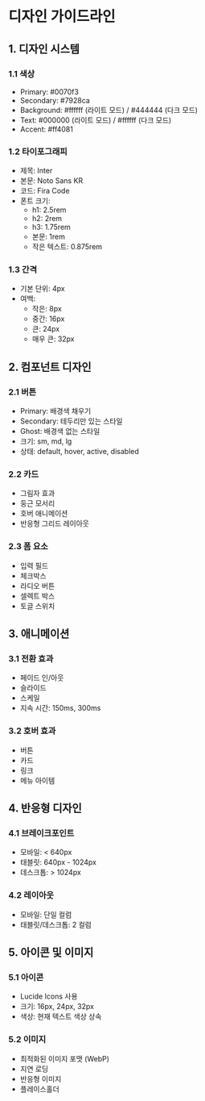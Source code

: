 # 디자인 가이드라인

## 1. 디자인 시스템
### 1.1 색상
- Primary: #0070f3
- Secondary: #7928ca
- Background: #ffffff (라이트 모드) / #444444 (다크 모드)
- Text: #000000 (라이트 모드) / #ffffff (다크 모드)
- Accent: #ff4081

### 1.2 타이포그래피
- 제목: Inter
- 본문: Noto Sans KR
- 코드: Fira Code
- 폰트 크기:
  - h1: 2.5rem
  - h2: 2rem
  - h3: 1.75rem
  - 본문: 1rem
  - 작은 텍스트: 0.875rem

### 1.3 간격
- 기본 단위: 4px
- 여백:
  - 작은: 8px
  - 중간: 16px
  - 큰: 24px
  - 매우 큰: 32px

## 2. 컴포넌트 디자인
### 2.1 버튼
- Primary: 배경색 채우기
- Secondary: 테두리만 있는 스타일
- Ghost: 배경색 없는 스타일
- 크기: sm, md, lg
- 상태: default, hover, active, disabled

### 2.2 카드
- 그림자 효과
- 둥근 모서리
- 호버 애니메이션
- 반응형 그리드 레이아웃

### 2.3 폼 요소
- 입력 필드
- 체크박스
- 라디오 버튼
- 셀렉트 박스
- 토글 스위치

## 3. 애니메이션
### 3.1 전환 효과
- 페이드 인/아웃
- 슬라이드
- 스케일
- 지속 시간: 150ms, 300ms

### 3.2 호버 효과
- 버튼
- 카드
- 링크
- 메뉴 아이템

## 4. 반응형 디자인
### 4.1 브레이크포인트
- 모바일: < 640px
- 태블릿: 640px - 1024px
- 데스크톱: > 1024px

### 4.2 레이아웃
- 모바일: 단일 컬럼
- 태블릿/데스크톱: 2 컬럼

## 5. 아이콘 및 이미지
### 5.1 아이콘
- Lucide Icons 사용
- 크기: 16px, 24px, 32px
- 색상: 현재 텍스트 색상 상속

### 5.2 이미지
- 최적화된 이미지 포맷 (WebP)
- 지연 로딩
- 반응형 이미지
- 플레이스홀더 